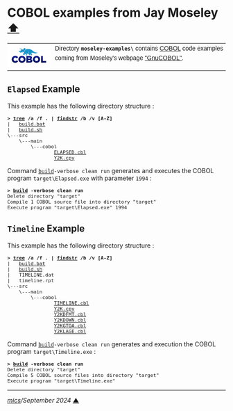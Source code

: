 # <span id="top">COBOL examples from Jay Moseley</span> <span style="font-size:90%;">[⬆](../README.md#top)</span>

<table style="font-family:Helvetica,Arial;line-height:1.6;">
  <tr>
  <td style="border:0;padding:0 10px 0 0;min-width:100px;"><a href="https://www.mainframestechhelp.com/tutorials/cobol/introduction.htm" rel="external"><img style="border:0;" src="../docs/images/cobol.png" width="100" alt="COBOL language"/></a></td>
  <td style="border:0;padding:0;vertical-align:text-top;">Directory <strong><code>moseley-examples\</code></strong> contains <a href="hhttps://www.jaymoseley.com/gnucobol/" alt="COBOL examples">COBOL</a> code examples coming from Moseley's webpage <a href="https://www.jaymoseley.com/gnucobol/" rel="external">"GnuCOBOL"</a>.
  </td>
  </tr>
</table>

## <span id="elapsed">`Elapsed` Example</span>

This example has the following directory structure :

<pre style="font-size:80%;">
<b>&gt; <a href="https://learn.microsoft.com/en-us/windows-server/administration/windows-commands/tree" rel="external">tree</a> /a /f . | <a href="https://learn.microsoft.com/en-us/windows-server/administration/windows-commands/findstr" rel="external">findstr</a> /b /v [A-Z]</b>
|   <a href="./Elapsed/build.bat">build.bat</a>
|   <a href="./Elapsed/build.sh">build.sh</a>
\---src
    \---main
        \---cobol
                <a href="./Elapsed/src/main/cobol/ELAPSED.cbl">ELAPSED.cbl</a>
                <a href="./Elapsed/src/main/cobol/Y2K.cpy">Y2K.cpy</a>
</pre>

Command [`build`](./Elapsed/build.bat)`-verbose clean run` generates and executes the COBOL program `target\Elapsed.exe` with parameter `1994` :

<pre style="font-size:80%;">
<b>&gt; <a href="./Elapsed/build.bat">build</a> -verbose clean run</b>
Delete directory "target"
Compile 1 COBOL source file into directory "target"
Execute program "target\Elapsed.exe" 1994
</pre>

<!--=======================================================================-->

## <span id="timeline">`Timeline` Example</span>

This example has the following directory structure :

<pre style="font-size:80%;">
<b>&gt; <a href="https://learn.microsoft.com/en-us/windows-server/administration/windows-commands/tree" rel="external">tree</a> /a /f . | <a href="https://learn.microsoft.com/en-us/windows-server/administration/windows-commands/findstr" rel="external">findstr</a> /b /v [A-Z]</b>
|   <a href="./Timeline/build.bat">build.bat</a>
|   <a href="./Timeline/build.sh">build.sh</a>
|   TIMELINE.dat
|   timeline.rpt
\---src
    \---main
        \---cobol
                <a href="./Timeline/src/main/cobol/TIMELINE.cbl">TIMELINE.cbl</a>
                <a href="./Timeline/src/main/cobol/Y2K.cpy">Y2K.cpy</a>
                <a href="">Y2KDFMT.cbl</a>
                <a href="">Y2KDOWN.cbl</a>
                <a href="">Y2KGTOA.cbl</a>
                <a href="">Y2KLAGE.cbl</a>
</pre>

Command [`build`](./Timeline/build.bat)`-verbose clean run` generates and execution the COBOL program `target\Timeline.exe` :

<pre style="font-size:80%;">
<b>&gt; <a href="./Timeline/build.bat">build</a> -verbose clean run</b>
Delete directory "target"
Compile 5 COBOL source files into directory "target"
Execute program "target\Timeline.exe"
</pre>

***

*[mics](https://lampwww.epfl.ch/~michelou/)/September 2024* [**&#9650;**](#top)
<span id="bottom">&nbsp;</span>

<!-- link refs -->

[cobc_cmd]: https://gnucobol.sourceforge.io/doc/gnucobol.html
